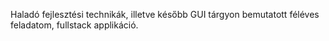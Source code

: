 Haladó fejlesztési technikák, illetve később GUI tárgyon bemutatott féléves feladatom, fullstack applikáció.
